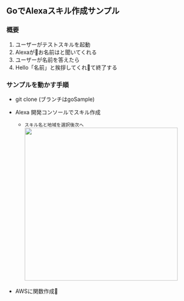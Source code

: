 ## GoでAlexaスキル作成サンプル

### 概要
1. ユーザーがテストスキルを起動
2. Alexaがお名前はと聞いてくれる
3. ユーザーが名前を答えたら
4. Hello「名前」と挨拶してくれて終了する

### サンプルを動かす手順
- git clone (ブランチはgoSample)

- Alexa 開発コンソールでスキル作成
	- `スキル名と地域を選択後次へ`  
		<img src="https://github.com/monstar-lab/amazon-echo-shiritori/wiki/images/Alexa/Alexa1.png" width= "400px"/>

- AWSに関数作成

  
